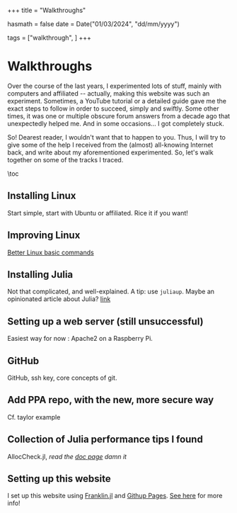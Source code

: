+++
title = "Walkthroughs"

hasmath = false
date = Date("01/03/2024", "dd/mm/yyyy")

tags = ["walkthrough", ]
+++


# Walkthroughs

Over the course of the last years, I experimented lots of stuff, mainly with computers and affiliated -- actually, making this website was such an experiment. Sometimes, a YouTube tutorial or a detailed guide gave me the exact steps to follow in order to succeed, simply and swiftly. Some other times, it was one or multiple obscure forum answers from a decade ago that unexpectedly helped me. And in some occasions... I got completely stuck.

So! Dearest reader, I wouldn't want that to happen to you. Thus, I will try to give some of the help I received from the (almost) all-knowing Internet back, and write about my aforementioned experimented. So, let's walk together on some of the tracks I traced.

\toc

## Installing Linux

Start simple, start with Ubuntu or affiliated. Rice it if you want!

## Improving Linux

[Better Linux basic commands](/walkthrough/useful_linux_commands)

## Installing Julia

Not that complicated, and well-explained. A tip: use `juliaup`. Maybe an opinionated article about Julia? [link](/walkthrough/first_steps_julia)

## Setting up a web server (still unsuccessful)

Easiest way for now : Apache2 on a Raspberry Pi.

## GitHub

GitHub, ssh key, core concepts of git.

## Add PPA repo, with the new, more secure way

Cf. taylor example

## Collection of Julia performance tips I found

AllocCheck.jl, *read the [doc page](https://docs.julialang.org/en/v1/manual/performance-tips/) damn it*

## Setting up this website

I set up this website using [Franklin.jl](https://franklinjl.org/) and [Githup Pages](https://pages.github.com/). [See here](/walkthrough/website_with_franklin) for more info!